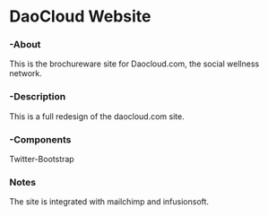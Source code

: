 
DaoCloud Website 
========

<h3>-About</h3>
	This is the brochureware site for Daocloud.com, the social wellness network.

<h3>-Description</h3>
	This is a full redesign of the daocloud.com site. 

<h3>-Components</h3>
	Twitter-Bootstrap

<h3>Notes</h3>
	The site is integrated with mailchimp and infusionsoft.